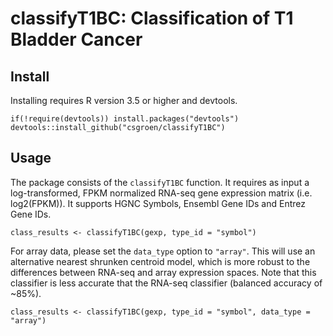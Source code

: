 
# classifyT1BC: Classification of T1 Bladder Cancer

## Install

Installing requires R version 3.5 or higher and devtools.
    
    if(!require(devtools)) install.packages("devtools")
    devtools::install_github("csgroen/classifyT1BC")

## Usage
The package consists of the `classifyT1BC` function. It requires as input a log-transformed, FPKM normalized RNA-seq gene expression matrix (i.e. log2(FPKM)). It supports HGNC Symbols, Ensembl Gene IDs and Entrez Gene IDs.

    class_results <- classifyT1BC(gexp, type_id = "symbol")

For array data, please set the `data_type` option to `"array"`. This will use an alternative nearest shrunken centroid model, which is more robust to the differences between RNA-seq and array expression spaces. Note that this classifier is less accurate that the RNA-seq classifier (balanced accuracy of ~85%).

    class_results <- classifyT1BC(gexp, type_id = "symbol", data_type = "array")
